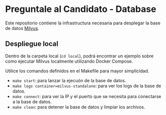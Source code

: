 # Preguntale al Candidato - Database

Este repositorio contiene la infrastructura necesaria para desplegar la base de datos [Milvus](https://milvus.io).

## Despliegue local

Dentro de la carpeta local (`cd local`), podrá encontrar un ejemplo sobre como ejecutar Milvus localmente utilizando Docker Compose.

Utilice los comandos definidos en el Makefile para mayor simplicidad.

- `make start`: para lanzar la ejecuón de la base de datos.
- `make logs container=milvus-standalone`: para ver los logs de la base de datos.
- `make connect`: para ver la IP y el puerto que se necesita para conectarse a la base de datos.
- `make clean`: para detener la base de datos y limpiar los archivos.
